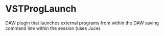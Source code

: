 # VSTProgLaunch
DAW plugin that launches external programs from within the DAW saving command line within the session (uses Juce)

